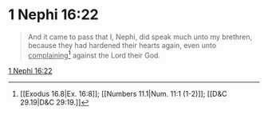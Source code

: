 # 1 Nephi 16:22

> And it came to pass that I, Nephi, did speak much unto my brethren, because they had hardened their hearts again, even unto <u>complaining</u>[^a] against the Lord their God.

[1 Nephi 16:22](https://www.churchofjesuschrist.org/study/scriptures/bofm/1-ne/16?lang=eng&id=p22#p22)


[^a]: [[Exodus 16.8|Ex. 16:8]]; [[Numbers 11.1|Num. 11:1 (1-2)]]; [[D&C 29.19|D&C 29:19.]]
